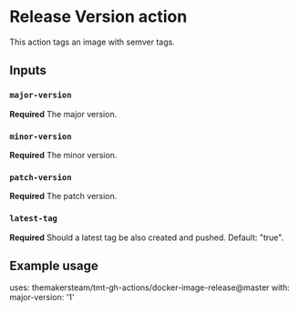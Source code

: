 # Release Version action

This action tags an image with semver tags.

## Inputs

### `major-version`

**Required** The major version.

### `minor-version`

**Required** The minor version.

### `patch-version`

**Required** The patch version.

### `latest-tag`

**Required** Should a latest tag be also created and pushed. Default: "true".

## Example usage

uses: themakersteam/tmt-gh-actions/docker-image-release@master
with:
  major-version: '1'

